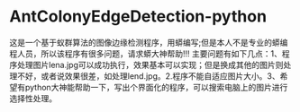 # AntColonyEdgeDetection-python
这是一个基于蚁群算法的图像边缘检测程序，用蟒编写;但是本人不是专业的蟒编程人员，所以该程序有很多问题，请求蟒大神帮助!!!
主要问题有如下几点：1、程序处理图片lena.jpg可以成功执行，效果基本可以实现；但是换成其他的图片则处理不好，或者说效果很差，如处理lend.jpg。2.程序不能自适应图片大小。3、希望有python大神能帮助一下，写出个界面化的程序，可以搜索电脑上的图片进行选择性处理。
